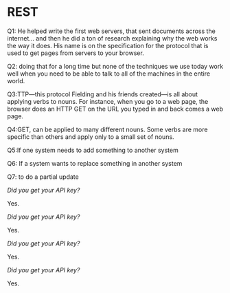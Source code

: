 #  REST

Q1: He helped write the first web servers, that sent documents across the internet… and then he did a ton of research explaining why the web works the way it does. His name is on the specification for the protocol that is used to get pages from servers to your browser.

Q2:  doing that for a long time but none of the techniques we use today work well when you need to be able to talk to all of the machines in the entire world.

Q3:TTP—this protocol Fielding and his friends created—is all about applying verbs to nouns. For instance, when you go to a web page, the browser does an HTTP GET on the URL you typed in and back comes a web page.

Q4:GET, can be applied to many different nouns. Some verbs are more specific than others and apply only to a small set of nouns.

Q5:If one system needs to add something to another system

Q6: If a system wants to replace something in another system

Q7:  to do a partial update


*Did you get your API key?*

Yes.

*Did you get your API key?*

Yes.

*Did you get your API key?*

Yes.

*Did you get your API key?*

Yes.
